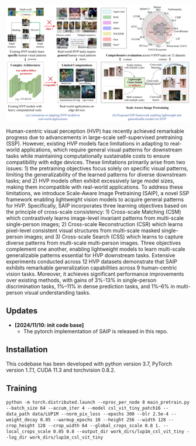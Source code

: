 
<div align="center"><img src="assets/overview.png" width="900"></div>

Human-centric visual perception (HVP) has recently achieved remarkable progress due to advancements in large-scale self-supervised pretraining (SSP). However, existing HVP models face limitations in adapting to real-world applications, which require general visual patterns for downstream tasks while maintaining computationally sustainable costs to ensure compatibility with edge devices. These limitations primarily arise from two issues: 1) the pretraining objectives focus solely on specific visual patterns, limiting the generalizability of the learned patterns for diverse downstream tasks; and 2) HVP models often exhibit excessively large model sizes, making them incompatible with real-world applications.
To address these limitations, we introduce Scale-Aware Image Pretraining (SAIP), a novel SSP framework enabling lightweight vision models to acquire general patterns for HVP. Specifically, SAIP incorporates three learning objectives based on the principle of cross-scale consistency: 1) Cross-scale Matching (CSM) which contrastively learns image-level invariant patterns from multi-scale single-person images; 2) Cross-scale Reconstruction (CSR) which learns pixel-level consistent visual structures from multi-scale masked single-person images; and 3) Cross-scale Search (CSS) which learns to capture diverse patterns from multi-scale multi-person images. Three objectives complement one another, enabling lightweight models to learn multi-scale generalizable patterns essential for HVP downstream tasks.
Extensive experiments conducted across 12 HVP datasets demonstrate that SAIP exhibits remarkable generalization capabilities across 9 human-centric vision tasks. Moreover, it achieves significant performance improvements over existing methods, with gains of 3%-13% in single-person discrimination tasks, 1%–11% in dense prediction tasks, and 1%–6% in multi-person visual understanding tasks.


## Updates
- **[2024/11/10: init code base]**
    * The pytorch implementation of SAIP is released in this repo. 

## Installation
This codebase has been developed with python version 3.7, PyTorch version 1.7.1, CUDA 11.3 and torchvision 0.8.2. 

## Training
```
python -m torch.distributed.launch --nproc_per_node 8 main_pretrain.py --batch_size 64 --accum_iter 4 --model csl_vit_tiny_patch16 --data_path data/LUP1M --norm_pix_loss --epochs 300 --blr 2.5e-4 --weight_decay 0.05 --warmup_epochs 10 --height 256 --width 128 --crop_height 128 --crop_width 64 --global_crops_scale 0.8 1. --local_crops_scale 0.05 0.8 --output_dir work_dirs/lup1m_csl_vit_tiny --log_dir work_dirs/lup1m_csl_vit_tiny
```